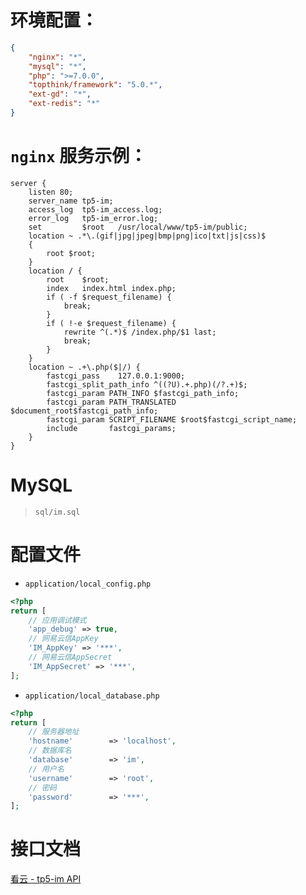 # 环境配置：
```json
{
    "nginx": "*",
    "mysql": "*",
    "php": ">=7.0.0",
    "topthink/framework": "5.0.*",
    "ext-gd": "*",
    "ext-redis": "*"
}
```

# `nginx` 服务示例：
```nginxconfig
server {
    listen 80;
    server_name tp5-im;
    access_log  tp5-im_access.log;
    error_log   tp5-im_error.log;
    set         $root   /usr/local/www/tp5-im/public;
    location ~ .*\.(gif|jpg|jpeg|bmp|png|ico|txt|js|css)$
    {
        root $root;
    }
    location / {
        root    $root;
        index   index.html index.php;
        if ( -f $request_filename) {
            break;
        }
        if ( !-e $request_filename) {
            rewrite ^(.*)$ /index.php/$1 last;
            break;
        }
    }
    location ~ .+\.php($|/) {
        fastcgi_pass    127.0.0.1:9000;
        fastcgi_split_path_info ^((?U).+.php)(/?.+)$;
        fastcgi_param PATH_INFO $fastcgi_path_info;
        fastcgi_param PATH_TRANSLATED $document_root$fastcgi_path_info;
        fastcgi_param SCRIPT_FILENAME $root$fastcgi_script_name;
        include       fastcgi_params;
    }
}
```

# MySQL
> `sql/im.sql`

# 配置文件
- `application/local_config.php` 
```php
<?php
return [
    // 应用调试模式
    'app_debug' => true,
    // 网易云信AppKey
    'IM_AppKey' => '***',
    // 网易云信AppSecret
    'IM_AppSecret' => '***',
];
```
- `application/local_database.php`
```php
<?php
return [
    // 服务器地址
    'hostname'        => 'localhost',
    // 数据库名
    'database'        => 'im',
    // 用户名
    'username'        => 'root',
    // 密码
    'password'        => '***',
];
```

# 接口文档
[看云 - tp5-im API](https://www.kancloud.cn/eson_sheng/tp5-im)